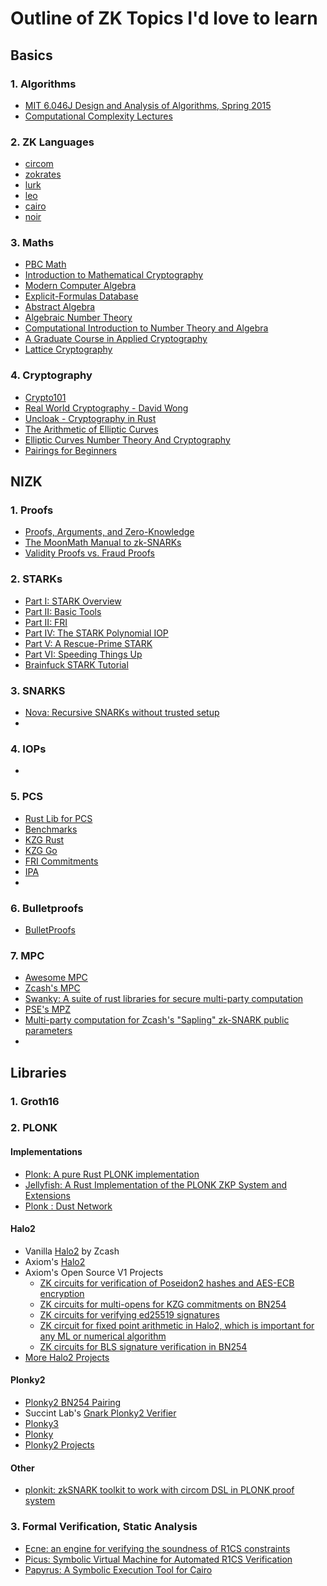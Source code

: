 # Outline of ZK Topics I'd love to learn

## Basics

### 1. Algorithms

- [MIT 6.046J Design and Analysis of Algorithms, Spring 2015](https://youtube.com/playlist?list=PLUl4u3cNGP6317WaSNfmCvGym2ucw3oGp) 
- [Computational Complexity Lectures](https://youtube.com/playlist?list=PLdUzuimxVcC0DENcdT8mfhI3iRRJLVjqH)

### 2. ZK Languages
- [circom](https://github.com/iden3/circom)
- [zokrates](https://zokrates.github.io/)
- [lurk](https://github.com/lurk-lab/lurk-rs)
- [leo](https://leo-lang.org/)
- [cairo](https://www.cairo-lang.org/)
- [noir](https://noir-lang.org/)

### 3. Maths
- [PBC Math](https://crypto.stanford.edu/pbc/notes/)
- [Introduction to Mathematical Cryptography](https://github.com/isislovecruft/library--/blob/master/cryptography%20%26%20mathematics/An%20Introduction%20to%20Mathematical%20Cryptography%20(2014)%20-%20Hoffstein%2C%20Pipher%2C%20Silverman.pdf)
- [Modern Computer Algebra](https://maths-people.anu.edu.au/~brent/pd/mca-cup-0.5.9.pdf)
- [Explicit-Formulas Database](http://hyperelliptic.org/EFD/)
- [Abstract Algebra](http://abstract.ups.edu/download/aata-20220728.pdf)
- [Algebraic Number Theory](https://kashanu.ac.ir/Files/Content/ANT.pdf)
- [Computational Introduction to Number Theory and Algebra](https://shoup.net/ntb/ntb-v2.pdf)
- [A Graduate Course in Applied Cryptography](https://crypto.stanford.edu/~dabo/cryptobook/BonehShoup_0_4.pdf)
- [Lattice Cryptography](https://eprint.iacr.org/2015/939.pdf)

### 4. Cryptography
- [Crypto101](https://www.crypto101.io/)
- [Real World Cryptography - David Wong](https://www.manning.com/books/real-world-cryptography)
- [Uncloak - Cryptography in Rust](https://uncloak.org/courses/rust+cryptography+engineering/course-Rust+Cryptography+Engineering+Study+Group+Syllabus)
- [The Arithmetic of Elliptic Curves](https://www.pdmi.ras.ru/~lowdimma/BSD/Silverman-Arithmetic_of_EC.pdf)
- [Elliptic Curves Number Theory And Cryptography](https://people.cs.nctu.edu.tw/~rjchen/ECC2012S/Elliptic%20Curves%20Number%20Theory%20And%20Cryptography%202n.pdf)
- [Pairings for Beginners](https://static1.squarespace.com/static/5fdbb09f31d71c1227082339/t/5ff394720493bd28278889c6/1609798774687/PairingsForBeginners.pdf)

## NIZK

### 1. Proofs
- [Proofs, Arguments, and Zero-Knowledge](https://people.cs.georgetown.edu/jthaler/ProofsArgsAndZK.pdf)
- [The MoonMath Manual to zk-SNARKs](https://leastauthority.com/community-matters/moonmath-manual/)
- [Validity Proofs vs. Fraud Proofs](https://starkware.medium.com/validity-proofs-vs-fraud-proofs-4ef8b4d3d87a)

### 2. STARKs
- [Part I: STARK Overview](https://aszepieniec.github.io/stark-anatomy/overview)
- [Part II: Basic Tools](https://aszepieniec.github.io/stark-anatomy/basic-tools)
- [Part II: FRI](https://aszepieniec.github.io/stark-anatomy/fri)
- [Part IV: The STARK Polynomial IOP](https://aszepieniec.github.io/stark-anatomy/stark)
- [Part V: A Rescue-Prime STARK](https://aszepieniec.github.io/stark-anatomy/rescue-prime)
- [Part VI: Speeding Things Up](https://aszepieniec.github.io/stark-anatomy/faster)
- [Brainfuck STARK Tutorial](https://neptune.cash/learn/brainfuck-tutorial/)

### 3. SNARKS
- [Nova: Recursive SNARKs without trusted setup](https://github.com/microsoft/Nova)
- 

### 4. IOPs
-

### 5. PCS
- [Rust Lib for PCS](https://github.com/arkworks-rs/poly-commit)
- [Benchmarks](https://github.com/recmo/pc-bench)
- [KZG Rust](https://github.com/adria0/a0kzg)
- [KZG Go](https://github.com/arnaucube/kzg-commitments-study)
- [FRI Commitments](https://github.com/arnaucube/fri-commitment)
- [IPA](https://github.com/coinstudent2048/verklebp)
- 

### 6. Bulletproofs
- [BulletProofs](https://github.com/dalek-cryptography/bulletproofs)

### 7. MPC
- [Awesome MPC](https://github.com/rdragos/awesome-mpc)
- [Zcash's MPC](https://github.com/zcash/mpc)
- [Swanky: A suite of rust libraries for secure multi-party computation](https://github.com/GaloisInc/swanky)
- [PSE's MPZ](https://github.com/privacy-scaling-explorations/mpz)
- [Multi-party computation for Zcash's "Sapling" zk-SNARK public parameters](https://github.com/zcash-hackworks/sapling-mpc)
- 


## Libraries

### 1. Groth16

### 2. PLONK

#### Implementations

- [Plonk: A pure Rust PLONK implementation](https://github.com/ZK-Garage/plonk)
- [Jellyfish: A Rust Implementation of the PLONK ZKP System and Extensions](https://github.com/EspressoSystems/jellyfish)
- [Plonk : Dust Network](https://github.com/dusk-network/plonk)

#### Halo2 

- Vanilla [Halo2](https://github.com/zcash/halo2) by Zcash
- Axiom's [Halo2](https://github.com/axiom-crypto/halo2-lib)
- Axiom's Open Source V1 Projects
  - [ZK circuits for verification of Poseidon2 hashes and AES-ECB encryption](https://twitter.com/axiom_xyz/status/1681333006492143620) 
  - [ZK circuits for multi-opens for KZG commitments on BN254](https://twitter.com/axiom_xyz/status/1684684468878258178)
  - [ZK circuits for verifying ed25519 signatures](https://twitter.com/axiom_xyz/status/1680970752202543106)
  - [ZK circuit for fixed point arithmetic in Halo2, which is important for any ML or numerical algorithm](https://twitter.com/axiom_xyz/status/1679883582960193542)
  - [ZK circuits for BLS signature verification in BN254](https://github.com/axiom-crypto/halo2-lib/pull/89)
- [More Halo2 Projects](https://github.com/stars/nullity00/lists/halo2)

#### Plonky2

- [Plonky2 BN254 Pairing](https://github.com/qope/plonky2-bn254-pairing)
- Succint Lab's [Gnark Plonky2 Verifier](https://github.com/succinctlabs/gnark-plonky2-verifier)
- [Plonky3](https://github.com/Plonky3/Plonky3)
- [Plonky](https://github.com/mir-protocol/plonky)
- [Plonky2 Projects](https://github.com/stars/nullity00/lists/plonky2)

#### Other

- [plonkit: zkSNARK toolkit to work with circom DSL in PLONK proof system](https://github.com/fluidex/plonkit)

### 3. Formal Verification, Static Analysis

- [Ecne: an engine for verifying the soundness of R1CS constraints](https://github.com/franklynwang/EcneProject)
- [Picus: Symbolic Virtual Machine for Automated R1CS Verification](https://github.com/Veridise/Picus)
- [Papyrus: A Symbolic Execution Tool for Cairo](https://github.com/Veridise/Papyrus)






